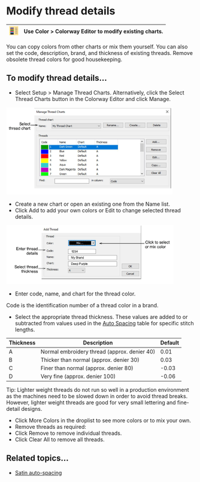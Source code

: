 # Modify thread details

| ![ColorwayEditor00062.png](assets/ColorwayEditor00062.png) | Use Color > Colorway Editor to modify existing charts. |
| ---------------------------------------------------------- | ------------------------------------------------------ |

You can copy colors from other charts or mix them yourself. You can also set the code, description, brand, and thickness of existing threads. Remove obsolete thread colors for good housekeeping.

## To modify thread details...

- Select Setup > Manage Thread Charts. Alternatively, click the Select Thread Charts button in the Colorway Editor and click Manage.

![threads00063.png](assets/threads00063.png)

- Create a new chart or open an existing one from the Name list.
- Click Add to add your own colors or Edit to change selected thread details.

![AddThread.png](assets/AddThread.png)

- Enter code, name, and chart for the thread color.

Code is the identification number of a thread color in a brand.

- Select the appropriate thread thickness. These values are added to or subtracted from values used in the [Auto Spacing](../../glossary/glossary) table for specific stitch lengths.

| Thickness | Description                                  | Default |
| --------- | -------------------------------------------- | ------- |
| A         | Normal embroidery thread (approx. denier 40) | 0.01    |
| B         | Thicker than normal (approx. denier 30)      | 0.03    |
| C         | Finer than normal (approx. denier 80)        | \-0.03  |
| D         | Very fine (approx. denier 100)               | \-0.06  |

Tip: Lighter weight threads do not run so well in a production environment as the machines need to be slowed down in order to avoid thread breaks. However, lighter weight threads are good for very small lettering and fine-detail designs.

- Click More Colors in the droplist to see more colors or to mix your own.
- Remove threads as required:
- Click Remove to remove individual threads.
- Click Clear All to remove all threads.

## Related topics...

- [Satin auto-spacing](../../Digitizing/stitches/Satin_auto-spacing)
